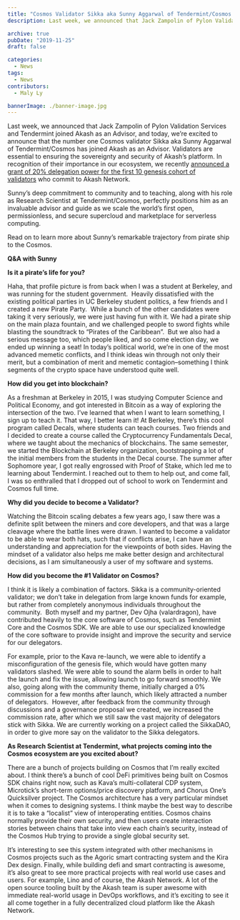 ```yaml
---
title: "Cosmos Validator Sikka aka Sunny Aggarwal of Tendermint/Cosmos Joins Akash as Advisor"
description: Last week, we announced that Jack Zampolin of Pylon Validation Services and Tendermint joined Akash as an Advisor, and today, we’re excited to announce that the number one Cosmos validator Sikka aka Sunny Aggarwal of Tendermint/Cosmos has joined Akash as an Advisor. Validators are essential to ensuring the sovereignty and security of Akash’s platform.

archive: true
pubDate: "2019-11-25"
draft: false

categories:
  - News
tags:
  - News
contributors:
  - Maly Ly

bannerImage: ./banner-image.jpg
---
```


Last week, we announced that Jack Zampolin of Pylon Validation Services and Tendermint joined Akash as an Advisor, and today, we’re excited to announce that the number one Cosmos validator Sikka aka Sunny Aggarwal of Tendermint/Cosmos has joined Akash as an Advisor. Validators are essential to ensuring the sovereignty and security of Akash’s platform. In recognition of their importance in our ecosystem, we recently [announced a grant of 20% delegation power for the first 10 genesis cohort of validators](https://akash.network/blog/an-invitation-to-akash-validators-genesis-10/) who commit to Akash Network.

Sunny’s deep commitment to community and to teaching, along with his role as Research Scientist at Tendermint/Cosmos, perfectly positions him as an invaluable advisor and guide as we scale the world’s first open, permissionless, and secure supercloud and marketplace for serverless computing.

Read on to learn more about Sunny’s remarkable trajectory from pirate ship to the Cosmos.

**Q&A with Sunny**

**Is it a pirate’s life for you?**

Haha, that profile picture is from back when I was a student at Berkeley, and was running for the student government.  Heavily dissatisfied with the existing political parties in UC Berkeley student politics, a few friends and I created a new Pirate Party.  While a bunch of the other candidates were taking it very seriously, we were just having fun with it. We had a pirate ship on the main plaza fountain, and we challenged people to sword fights while blasting the soundtrack to “Pirates of the Caribbean”.  But we also had a serious message too, which people liked, and so come election day, we ended up winning a seat! In today’s political world, we’re in one of the most advanced memetic conflicts, and I think ideas win through not only their merit, but a combination of merit and memetic contagion–something I think segments of the crypto space have understood quite well.

**How did you get into blockchain?**

As a freshman at Berkeley in 2015, I was studying Computer Science and Political Economy, and got interested in Bitcoin as a way of exploring the intersection of the two. I’ve learned that when I want to learn something, I sign up to teach it. That way, I better learn it! At Berkeley, there’s this cool program called Decals, where students can teach courses. Two friends and I decided to create a course called the Cryptocurrency Fundamentals Decal, where we taught about the mechanics of blockchains. The same semester, we started the Blockchain at Berkeley organization, bootstrapping a lot of the initial members from the students in the Decal course. The summer after Sophomore year, I got really engrossed with Proof of Stake, which led me to learning about Tendermint. I reached out to them to help out, and come fall, I was so enthralled that I dropped out of school to work on Tendermint and Cosmos full time.

**Why did you decide to become a Validator?**

Watching the Bitcoin scaling debates a few years ago, I saw there was a definite split between the miners and core developers, and that was a large cleavage where the battle lines were drawn. I wanted to become a validator to be able to wear both hats, such that if conflicts arise, I can have an understanding and appreciation for the viewpoints of both sides. Having the mindset of a validator also helps me make better design and architectural decisions, as I am simultaneously a user of my software and systems.

**How did you become the #1 Validator on Cosmos?**

I think it is likely a combination of factors. Sikka is a community-oriented validator; we don’t take in delegation from large known funds for example, but rather from completely anonymous individuals throughout the community.  Both myself and my partner, Dev Ojha (valardragon), have contributed heavily to the core software of Cosmos, such as Tendermint Core and the Cosmos SDK. We are able to use our specialized knowledge of the core software to provide insight and improve the security and service for our delegators.

For example, prior to the Kava re-launch, we were able to identify a misconfiguration of the genesis file, which would have gotten many validators slashed. We were able to sound the alarm bells in order to halt the launch and fix the issue, allowing launch to go forward smoothly. We also, going along with the community theme, initially charged a 0% commission for a few months after launch, which likely attracted a number of delegators.  However, after feedback from the community through discussions and a governance proposal we created, we increased the commission rate, after which we still saw the vast majority of delegators stick with Sikka. We are currently working on a project called the SikkaDAO, in order to give more say on the validator to the Sikka delegators.

**As Research Scientist at Tendermint, what projects coming into the Cosmos ecosystem are you excited about?**

There are a bunch of projects building on Cosmos that I’m really excited about. I think there’s a bunch of cool DeFi primitives being built on Cosmos SDK chains right now, such as Kava’s multi-collateral CDP system, Microtick’s short-term options/price discovery platform, and Chorus One’s Quicksilver project. The Cosmos architecture has a very particular mindset when it comes to designing systems. I think maybe the best way to describe it is to take a “localist” view of interoperating entities. Cosmos chains normally provide their own security, and then users create interaction stories between chains that take into view each chain’s security, instead of the Cosmos Hub trying to provide a single global security set.

It’s interesting to see this system integrated with other mechanisms in Cosmos projects such as the Agoric smart contracting system and the Kira Dex design. Finally, while building defi and smart contracting is awesome, it’s also great to see more practical projects with real world use cases and users. For example, Lino and of course, the Akash Network. A lot of the open source tooling built by the Akash team is super awesome with immediate real-world usage in DevOps workflows, and it’s exciting to see it all come together in a fully decentralized cloud platform like the Akash Network.
